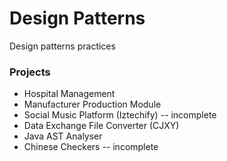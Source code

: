 # Design Patterns

Design patterns practices 

### Projects
- Hospital Management
- Manufacturer Production Module
- Social Music Platform (Iztechify) -- incomplete
- Data Exchange File Converter (CJXY)
- Java AST Analyser
- Chinese Checkers -- incomplete
